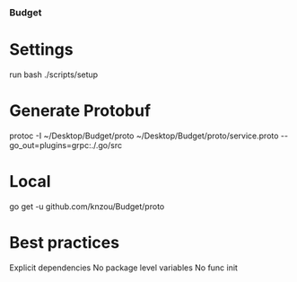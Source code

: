 ### Budget

# Settings
run bash ./scripts/setup

# Generate Protobuf 
protoc -I ~/Desktop/Budget/proto ~/Desktop/Budget/proto/service.proto --go_out=plugins=grpc:./.go/src

# Local 
go get -u github.com/knzou/Budget/proto

# Best practices
Explicit dependencies
No package level variables
No func init